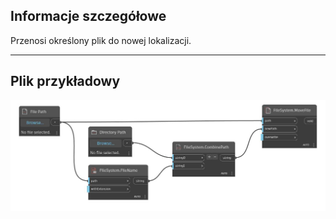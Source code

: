 ## Informacje szczegółowe
Przenosi określony plik do nowej lokalizacji.
___
## Plik przykładowy

![MoveFile](./DSCore.IO.FileSystem.MoveFile_img.jpg)

